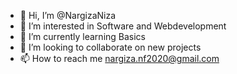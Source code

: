 - 👋 Hi, I’m @NargizaNiza
- 👀 I’m interested in Software and Webdevelopment 
- 🌱 I’m currently learning Basics 
- 💞️ I’m looking to collaborate on new projects 
- 📫 How to reach me nargiza.nf2020@gmail.com

<!---
NargizaNiza/NargizaNiza is a ✨ special ✨ repository because its `README.md` (this file) appears on your GitHub profile.
You can click the Preview link to take a look at your changes.
--->
